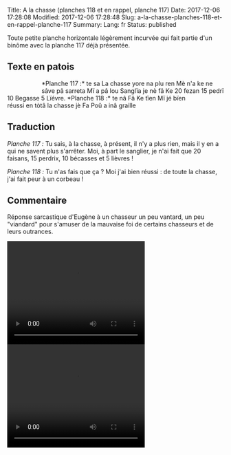 Title: A la chasse (planches 118 et en rappel, planche 117)
Date: 2017-12-06 17:28:08
Modified: 2017-12-06 17:28:48
Slug: a-la-chasse-planches-118-et-en-rappel-planche-117
Summary: 
Lang: fr
Status: published

Toute petite planche horizontale légèrement incurvée qui fait partie d'un binôme avec la planche 117 déjà présentée.

## Texte en patois

<figure class="image-block" style="float: left;">
  <img alt="" src="{static}/images/planche_117-2.png">
  <figcaption style="max-width: 550px"></figcaption>
</figure>
*Planche 117 :*  te sa La chasse yore na plu ren    Mè n'a ke ne sâve pâ sarreta  Mï a pâ lou Sanglïa je nè fâ Ke  20 fezan 15 pedrï  10 Begasse   5 Lïévre.


<figure class="image-block" style="float: right;">
  <img alt="" src="{static}/images/planche_118-2.png">
  <figcaption style="max-width: 550px"></figcaption>
</figure>
*Planche 118 :*  te nâ Fâ Ke tïen Mï jé bïen réussi en tòtâ la chasse jè Fa Poû a inâ graille

## Traduction
*Planche 117 :* Tu sais, à la chasse, à présent, il n'y a plus rien, mais il y en a qui ne savent plus s'arrêter. Moi, à part le sanglier, je n'ai fait que 20 faisans, 15 perdrix, 10 bécasses et 5 lièvres !

*Planche 118 :* Tu n'as fais que ça ? Moi j'ai bien réussi : de toute la chasse, j'ai fait peur à un corbeau !

## Commentaire
Réponse sarcastique d'Eugène à un chasseur un peu vantard, un peu "viandard" pour s'amuser de la mauvaise foi de certains chasseurs et de leurs outrances.


<video width="320" height="240" controls>
  <source src="{static}/videos/video_117-2.mp4" type="video/mp4">
</video>

<video width="320" height="240" controls>
  <source src="{static}/videos/video_118.mp4" type="video/mp4">
</video>

